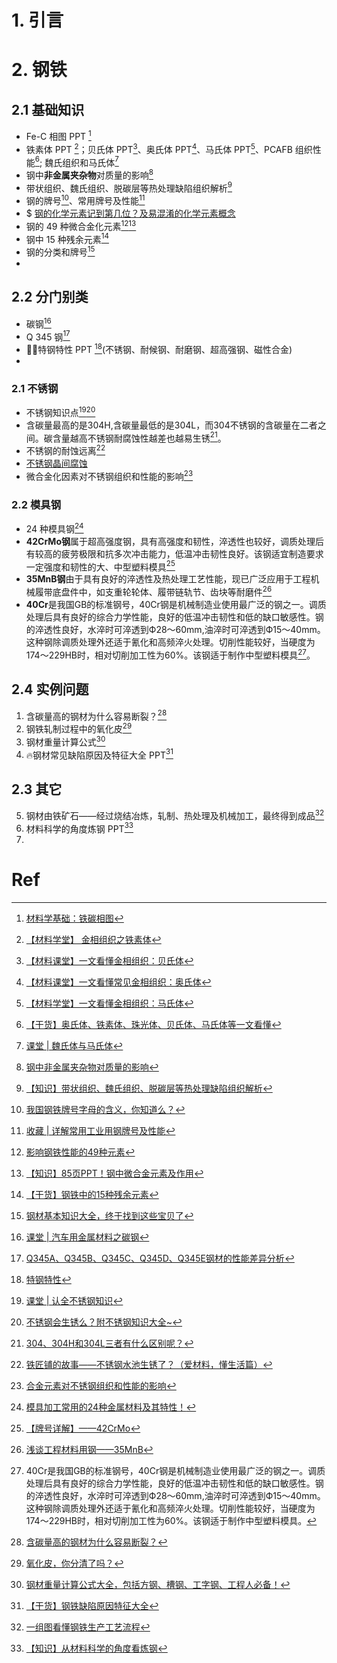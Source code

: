 # 1. 引言 


# 2. 钢铁
## 2.1 基础知识 
- Fe-C 相图 PPT [^1]
- 铁素体 PPT [^2]；贝氏体 PPT[^3]、奥氏体 PPT[^4]、马氏体 PPT[^5]、PCAFB 组织性能[^6]; 魏氏组织和马氏体[^7]
- 钢中**非金属夹杂物**对质量的影响[^8]
- 带状组织、魏氏组织、脱碳层等热处理缺陷组织解析[^9]
- 钢的牌号[^10]、常用牌号及性能[^11]
- $ [钢的化学元素记到第几位？及易混淆的化学元素概念](https://mp.weixin.qq.com/s/4ibhfBcYnkJfA29WrflSqg)
- 钢的 49 种微合金化元素[^12][^13]
- 钢中 15 种残余元素[^14]
- 钢的分类和牌号[^15]
- 
## 2.2 分门别类 
- 碳钢[^16]
- Q 345 钢[^17]
- 🏳️‍🌈特钢特性 PPT [^18](不锈钢、耐候钢、耐磨钢、超高强钢、磁性合金)
- 
### 2.1 不锈钢 
- 不锈钢知识点[^19][^20]
- 含碳量最高的是304H,含碳量最低的是304L，而304不锈钢的含碳量在二者之间。碳含量越高不锈钢耐腐蚀性越差也越易生锈[^21]。
- 不锈钢的耐蚀远离[^22]
- [不锈钢晶间腐蚀](https://mp.weixin.qq.com/s/MvA3lQJA6Rfwf958OL-mDQ)
- 微合金化因素对不锈钢组织和性能的影响[^23]
### 2.2 模具钢 
- 24 种模具钢[^24]
- **42CrMo钢**属于超高强度钢，具有高强度和韧性，淬透性也较好，调质处理后有较高的疲劳极限和抗多次冲击能力，低温冲击韧性良好。该钢适宜制造要求一定强度和韧性的大、中型塑料模具[^25]
- **35MnB钢**由于具有良好的淬透性及热处理工艺性能，现已广泛应用于工程机械履带底盘件中，如支重轮轮体、履带链轨节、齿块等耐磨件[^26]
- **40Cr**是我国GB的标准钢号，40Cr钢是机械制造业使用最广泛的钢之一。调质处理后具有良好的综合力学性能，良好的低温冲击韧性和低的缺口敏感性。钢的淬透性良好，水淬时可淬透到Ф28～60mm,油淬时可淬透到Ф15～40mm。这种钢除调质处理外还适于氰化和高频淬火处理。切削性能较好，当硬度为174～229HB时，相对切削加工性为60%。该钢适于制作中型塑料模具[^27]。

## 2.4 实例问题 
1. 含碳量高的钢材为什么容易断裂？[^28]
2. 钢铁轧制过程中的氧化皮[^29]
3. 钢材重量计算公式[^30]
4. 🔥钢材常见缺陷原因及特征大全 PPT[^31]
## 2.3 其它 
5. 钢材由铁矿石——经过烧结冶炼，轧制、热处理及机械加工，最终得到成品[^32]
6. 材料科学的角度炼钢 PPT[^33]
7. 


# Ref
[^1]: [材料学基础：铁碳相图](https://mp.weixin.qq.com/s/Y4wxOsYt06Lr74-JZHhzXw)
[^2]: [【材料学堂】 金相组织之铁素体](https://mp.weixin.qq.com/s/oEaP9ixQStQHNuffGJg4wA)
[^3]: [【材料课堂】一文看懂金相组织：贝氏体](https://mp.weixin.qq.com/s/kVm-f1bvQIeW_ceXky-Lag)

[^4]: [【材料课堂】一文看懂常见金相组织：奥氏体](https://mp.weixin.qq.com/s/9fpcMnX3QgHf4oQS3GQ7UQ)

[^5]: [【材料学堂】一文看懂金相组织：马氏体](https://mp.weixin.qq.com/s/OMr2Ceq0DVuuNSgbKbmh9A)

[^6]: [【干货】奥氏体、铁素体、珠光体、贝氏体、马氏体等一文看懂](https://mp.weixin.qq.com/s/t76i0rzDp2f6fpx6UiVYjA)
[^7]: [课堂 | 魏氏体与马氏体](https://mp.weixin.qq.com/s/pC_T9GVQRZ4h8SGsG7V62Q)
[^8]: [钢中非金属夹杂物对质量的影响](https://mp.weixin.qq.com/s/qshSGD9w1KF_DAl1SjciwQ)
[^9]: [【知识】带状组织、魏氏组织、脱碳层等热处理缺陷组织解析](https://mp.weixin.qq.com/s/9UeO4C5eQwIkzTbafve05w)

[^10]: [我国钢铁牌号字母的含义，你知道么？](https://mp.weixin.qq.com/s/D_LPW71R9_990aSnJQIesA)

[^11]: [收藏 | 详解常用工业用钢牌号及性能](https://mp.weixin.qq.com/s/HO7VWaHiuTGUxbxjUzkCzQ)
[^12]: [影响钢铁性能的49种元素](https://mp.weixin.qq.com/s/6tuHUgSIlgMGVgs9l3noug)

[^13]: [【知识】85页PPT！钢中微合金元素及作用](https://mp.weixin.qq.com/s/plYDk-gMmAs3oJie8LpTSw)
[^14]: [【干货】钢铁中的15种残余元素](https://mp.weixin.qq.com/s/SKEA8bgL2shOyd__yfbYXQ)

[^15]: [钢材基本知识大全，终于找到这些宝贝了](https://mp.weixin.qq.com/s/JgXwai-_BTOs3neO_KUazQ)
[^16]: [课堂 | 汽车用金属材料之碳钢](https://mp.weixin.qq.com/s/56GMN8K2phsiW1A8db5d3g)
[^17]: [Q345A、Q345B、Q345C、Q345D、Q345E钢材的性能差异分析](https://mp.weixin.qq.com/s/DiHnZLAoJxjLuAamVJMWbA)

[^18]: [特钢特性](https://mp.weixin.qq.com/s/d7IU3bXFJpZED5Qb4xxK5g)

[^19]: [课堂 | 认全不锈钢知识](https://mp.weixin.qq.com/s/WqPtd3lTbVmBuvoj_LTCJg)

[^20]: [不锈钢会生锈么？附不锈钢知识大全~](https://mp.weixin.qq.com/s/b-oHSDZr-GKWX7B7FLuUGA)
[^21]: [304、304H和304L三者有什么区别呢？](https://mp.weixin.qq.com/s/ci38EbYSoeMZWkPrAT-w0A)
[^22]: [铁匠铺的故事——不锈钢水池生锈了？（爱材料，懂生活篇）](https://mp.weixin.qq.com/s/0Vl-PLtav_uLSe9bMdeyWw)
[^23]: [合金元素对不锈钢组织和性能的影响](https://mp.weixin.qq.com/s/uILV-BVfvZOFsYWCVYXlHQ)
[^24]: [模具加工常用的24种金属材料及其特性！](https://mp.weixin.qq.com/s/475401LGB1lc5L3B23IQYg)
[^25]: [【牌号详解】——42CrMo](https://mp.weixin.qq.com/s/vmh5_8PSl8RqSsbTTjpD6Q)
[^26]: [浅谈工程材料用钢——35MnB](https://mp.weixin.qq.com/s/qUfCSjxcpCRewp6Em0fLjQ)

[^27]: 40Cr是我国GB的标准钢号，40Cr钢是机械制造业使用最广泛的钢之一。调质处理后具有良好的综合力学性能，良好的低温冲击韧性和低的缺口敏感性。钢的淬透性良好，水淬时可淬透到Ф28～60mm,油淬时可淬透到Ф15～40mm。这种钢除调质处理外还适于氰化和高频淬火处理。切削性能较好，当硬度为174～229HB时，相对切削加工性为60%。该钢适于制作中型塑料模具。
[^28]: [含碳量高的钢材为什么容易断裂？](https://mp.weixin.qq.com/s/UcwrMNGrBuG1PnsEkYNpTw)

[^29]: [氧化皮，你分清了吗？](https://mp.weixin.qq.com/s/4j2TLVylOkcSq8qrisznPw)

[^30]: [钢材重量计算公式大全，包括方钢、槽钢、工字钢、工程人必备！](https://mp.weixin.qq.com/s/Z4gyUKCfEyyeRK4p9KiUFA)
[^31]: [【干货】钢铁缺陷原因特征大全](https://mp.weixin.qq.com/s/cy9VJNr1xtX8EZElFUh5Sg)

[^32]: [一组图看懂钢铁生产工艺流程](https://mp.weixin.qq.com/s/eH_ayyZ4oGJSigyGth9LoQ)

[^33]: [【知识】从材料科学的角度看炼钢](https://mp.weixin.qq.com/s/mF1xbNkQIr1OLps74_KwKA)

